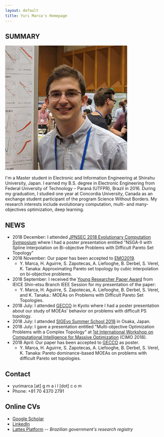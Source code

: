 ```yaml
---
layout: default
title: Yuri Marca's Homepage
---
```


## SUMMARY

<img class="profile-picture" src="profile-pic.png">

I'm a Master student in Electronic and Information Engineering at Shinshu University, Japan. I earned my B.S. degree in Electronic Engineering from Federal University of Technology – Paraná (UTFPR), Brazil in 2016. During my graduation, I studied one year at Concordia University, Canada as an exchange student participant of the program Science Without Borders. My research interests include evolutionary computation, multi- and many-objectives optimization, deep learning.

## NEWS

* 2018 December: I attended [JPNSEC 2018 Evolutionary Computation Symposium](http://www.jpnsec.org/symposium201803.html) where I had a poster presentation entitled "NSGA-II with Spline Interpolation on Bi-objective Problems with Difficult Pareto Set Topology"
* 2018 November: Our paper has been accepted to [EMO2019](https://www.emo2019.org/).
  * Y. Marca, H. Aguirre, S. Zapotecas, A. Liefooghe, B. Derbel, S. Verel, K. Tanaka: Approximating Pareto set topology by cubic interpolation on bi-objective problems.
* 2018 September: I received the [Young Researcher Paper Award](pdf/shinetsu2018_award.pdf) from IEICE Shin-etsu Branch IEEE Session for my presentation of the paper:
  * Y. Marca, H. Aguirre, S. Zapotecas, A. Liefooghe, B. Derbel, S. Verel, and K. Tanaka.: MOEAs on Problems with Difficult Pareto Set Topologies.
* 2018 July: I attended [GECCO](http://gecco-2018.sigevo.org/) in Kyoto where I had a poster presentation about our study of MOEAs' behavior on problems with difficult PS topology.
* 2018 July: I attended [SIGEvo Summer School 2018](https://sigevo-summer-school-2018.github.io/) in Osaka, Japan.
* 2018 July: I gave a presentation entitled "Multi-objective Optimization Problems with a Complex Topology" at [1st International Workshop on Computational Intelligence for Massive Optimization](https://sites.google.com/view/cimo-workshop) (CIMO 2018).
* 2018 April: Our paper has been accepted to [GECCO](http://gecco-2018.sigevo.org/) as poster.
  * Y. Marca, H. Aguirre, S. Zapotecas, A. Liefooghe, B. Derbel, S. Verel, K. Tanaka: Pareto dominance-based MOEAs on problems with difficult Pareto set topologies.

## Contact

* yurimarca [at] g m a i l [dot] c o m
* Phone: +81 70 4370 2791

## Online CVs

* [Google Scholar](https://scholar.google.com/citations?user=YBoCAToAAAAJ&hl=en)
* [LinkedIn](https://www.linkedin.com/in/yurimarca/)
* [Lattes Platform](http://lattes.cnpq.br/3992305361737583) -- *Brazilian government's research registry*
